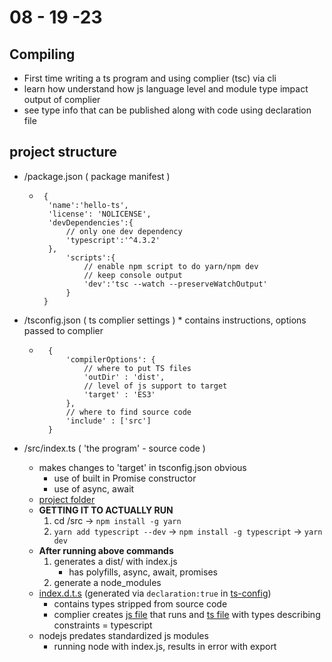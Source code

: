 # 08 - 19 -23
## Compiling
- First time writing a ts program and using complier (tsc) via cli
- learn how understand how js language level and module type impact output of complier
- see type info that can be published along with code using declaration file

## project structure
- /package.json ( package manifest )
    * ```
       {
        'name':'hello-ts',
        'license': 'NOLICENSE',
        'devDependencies':{
            // only one dev dependency
            'typescript':'^4.3.2'
        },
            'scripts':{
                // enable npm script to do yarn/npm dev
                // keep console output
                'dev':'tsc --watch --preserveWatchOutput'
            }
       }
      ```

- /tsconfig.json ( ts complier settings ) * contains instructions, options passed to complier
    * ```
        {
            'compilerOptions': {
                // where to put TS files
                'outDir' : 'dist',
                // level of js support to target
                'target' : 'ES3'
            },
            // where to find source code
            'include' : ['src']
        }
      ```


- /src/index.ts ( 'the program' - source code )
    * makes changes to 'target' in tsconfig.json obvious
        - use of built in Promise constructor
        - use of async, await
    * [project folder](../project/src/index.ts)
    - __GETTING IT TO ACTUALLY RUN__
        1. cd /src -> `npm install -g yarn`
        2. `yarn add typescript --dev` -> `npm install -g typescript` -> `yarn dev`
    - __After running above commands__
        1. generates a dist/ with index.js
            - has polyfills, async, await, promises
        2. generate a node_modules
    - [index.d.t.s](../project/index.d.ts) (generated via `declaration:true` in [ts-config](../project/tsconfig.json))
        * contains types stripped from source code
        * complier creates [js file](../project/dist/index.js) that runs and [ts file](../project/dist/index.d.ts) with types describing constraints  = typescript
    - nodejs predates standardized js modules
        * running node with index.js, results in error with export
